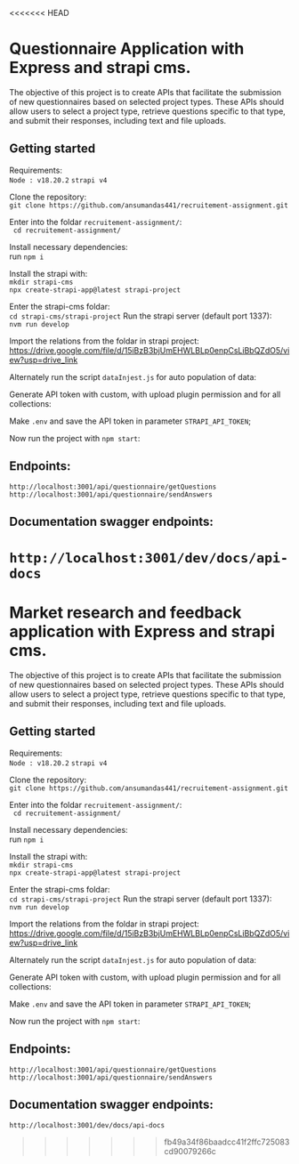 <<<<<<< HEAD
# Questionnaire Application with Express and strapi cms.

The objective of this project is to create APIs that facilitate the submission of new questionnaires based on selected project types. These APIs should allow users to select a project type, retrieve questions specific to that type, and submit their responses, including text and file uploads.

## Getting started

Requirements: \
    ```Node : v18.20.2```
    ```strapi v4```

Clone the repository:\
   ```git clone https://github.com/ansumandas441/recruitement-assignment.git``` 
   
Enter into the foldar  ```recruitement-assignment/```: \
    ``` cd recruitement-assignment/``` 
    
Install necessary dependencies: \
    run ```npm i```

Install the strapi with: \
    ```mkdir strapi-cms``` \
    ```npx create-strapi-app@latest strapi-project```

Enter the strapi-cms foldar: \
    ```cd strapi-cms/strapi-project```
Run the strapi server (default port 1337): \
    ```nvm run develop```         

Import the relations from the foldar in strapi project:
   https://drive.google.com/file/d/15iBzB3bjUmEHWLBLp0enpCsLiBbQZdO5/view?usp=drive_link

Alternately run the script ```dataInjest.js``` for auto population of data:

Generate API token with custom, with upload plugin permission and for all collections:   

Make ```.env``` and save the API token in parameter ```STRAPI_API_TOKEN```;

Now run the project with ```npm start```:

## Endpoints:
 ```http://localhost:3001/api/questionnaire/getQuestions```  
 ```http://localhost:3001/api/questionnaire/sendAnswers```

 ## Documentation swagger endpoints:
```http://localhost:3001/dev/docs/api-docs```   
=======
# Market research and feedback application with Express and strapi cms.

The objective of this project is to create APIs that facilitate the submission of new questionnaires based on selected project types. These APIs should allow users to select a project type, retrieve questions specific to that type, and submit their responses, including text and file uploads.

## Getting started

Requirements: \
    ```Node : v18.20.2```
    ```strapi v4```

Clone the repository:\
   ```git clone https://github.com/ansumandas441/recruitement-assignment.git``` 
   
Enter into the foldar  ```recruitement-assignment/```: \
    ``` cd recruitement-assignment/``` 
    
Install necessary dependencies: \
    run ```npm i```

Install the strapi with: \
    ```mkdir strapi-cms``` \
    ```npx create-strapi-app@latest strapi-project```

Enter the strapi-cms foldar: \
    ```cd strapi-cms/strapi-project```
Run the strapi server (default port 1337): \
    ```nvm run develop```         

Import the relations from the foldar in strapi project:
   https://drive.google.com/file/d/15iBzB3bjUmEHWLBLp0enpCsLiBbQZdO5/view?usp=drive_link

Alternately run the script ```dataInjest.js``` for auto population of data:

Generate API token with custom, with upload plugin permission and for all collections:   

Make ```.env``` and save the API token in parameter ```STRAPI_API_TOKEN```;

Now run the project with ```npm start```:

## Endpoints:
 ```http://localhost:3001/api/questionnaire/getQuestions```  
 ```http://localhost:3001/api/questionnaire/sendAnswers```

 ## Documentation swagger endpoints:
```http://localhost:3001/dev/docs/api-docs```   
>>>>>>> fb49a34f86baadcc41f2ffc725083cd90079266c
